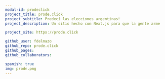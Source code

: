 ```yaml
---
modal-id: prodeclick
project_title: prode.click
project_subtitle: Predecí las elecciones argentinas!
project_description: Un sitio hecho con Next.js para que la gente arme una partida con sus amigos y pueda apostar los resultados de las elecciones presidenciales

project_site: https://prode.click

github_user: fdelmazo
github_repo: prode.click
github_pages:
github_collaborators:

spanish: true
img: prode.png
---
```

